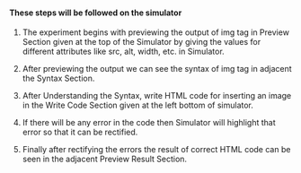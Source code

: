 #### These steps will be followed on the simulator

1. The experiment begins with previewing the output of img tag in Preview Section given at the top of the Simulator by giving the values for different attributes like src, alt, width, etc. in Simulator.

2. After previewing the output we can see the syntax of img tag in adjacent the Syntax Section.

3. After Understanding the Syntax, write HTML code for inserting an image in the Write Code Section given at the left bottom of simulator.

4. If there will be any error in the code then Simulator will highlight that error so that it can be rectified.

5. Finally after rectifying the errors the result of correct HTML code can be seen in the adjacent Preview Result Section.
